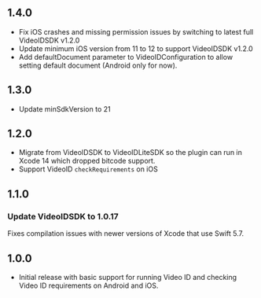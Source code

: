## 1.4.0

- Fix iOS crashes and missing permission issues by switching to latest full VideoIDSDK v1.2.0
- Update minimum iOS version from 11 to 12 to support VideoIDSDK v1.2.0
- Add defaultDocument parameter to VideoIDConfiguration to allow setting default document (Android only for now).

## 1.3.0

- Update minSdkVersion to 21

## 1.2.0

- Migrate from VideoIDSDK to VideoIDLiteSDK so the plugin can run in Xcode 14 which dropped bitcode support.
- Support VideoID `checkRequirements` on iOS

## 1.1.0

### Update VideoIDSDK to 1.0.17

Fixes compilation issues with newer versions of Xcode that use Swift 5.7.

## 1.0.0

- Initial release with basic support for running Video ID and checking Video ID requirements on Android and iOS. 
